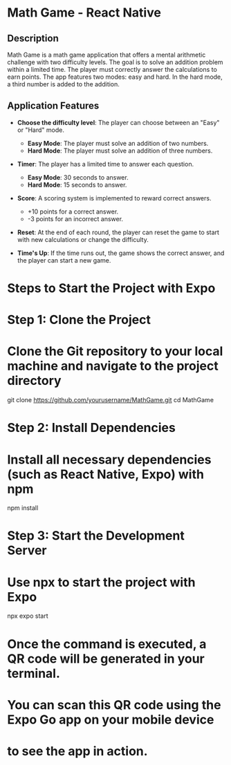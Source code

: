 # Math Game - React Native

## Description

Math Game is a math game application that offers a mental arithmetic challenge with two difficulty levels. The goal is to solve an addition problem within a limited time. The player must correctly answer the calculations to earn points. The app features two modes: easy and hard. In the hard mode, a third number is added to the addition.

## Application Features

- **Choose the difficulty level**: The player can choose between an "Easy" or "Hard" mode.
  - **Easy Mode**: The player must solve an addition of two numbers.
  - **Hard Mode**: The player must solve an addition of three numbers.
  
- **Timer**: The player has a limited time to answer each question.
  - **Easy Mode**: 30 seconds to answer.
  - **Hard Mode**: 15 seconds to answer.

- **Score**: A scoring system is implemented to reward correct answers.
  - +10 points for a correct answer.
  - -3 points for an incorrect answer.

- **Reset**: At the end of each round, the player can reset the game to start with new calculations or change the difficulty.

- **Time's Up**: If the time runs out, the game shows the correct answer, and the player can start a new game.


# Steps to Start the Project with Expo

# Step 1: Clone the Project
# Clone the Git repository to your local machine and navigate to the project directory
git clone https://github.com/yourusername/MathGame.git
cd MathGame

# Step 2: Install Dependencies
# Install all necessary dependencies (such as React Native, Expo) with npm
npm install

# Step 3: Start the Development Server
# Use npx to start the project with Expo
npx expo start

# Once the command is executed, a QR code will be generated in your terminal.
# You can scan this QR code using the Expo Go app on your mobile device
# to see the app in action.
